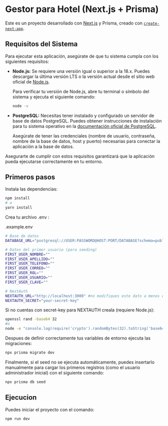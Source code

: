# Gestor para Hotel (Next.js + Prisma)

Este es un proyecto desarrollado con [Next.js](https://nextjs.org) y Prisma, creado con [`create-next-app`](https://github.com/vercel/next.js/tree/canary/packages/create-next-app).
## Requisitos del Sistema

Para ejecutar esta aplicación, asegúrate de que tu sistema cumpla con los siguientes requisitos:

* **Node.js:** Se requiere una versión igual o superior a la 18.x. Puedes descargar la última versión LTS o la versión actual desde el sitio web oficial de [Node.js](https://nodejs.org/).

    Para verificar tu versión de Node.js, abre tu terminal o símbolo del sistema y ejecuta el siguiente comando:

    ```bash
    node -v
    ```

* **PostgreSQL:** Necesitas tener instalado y configurado un servidor de base de datos PostgreSQL. Puedes obtener instrucciones de instalación para tu sistema operativo en la [documentación oficial de PostgreSQL](https://www.postgresql.org/download/).

    Asegúrate de tener las credenciales (nombre de usuario, contraseña, nombre de la base de datos, host y puerto) necesarias para conectar la aplicación a la base de datos.



Asegurarte de cumplir con estos requisitos garantizará que la aplicación pueda ejecutarse correctamente en tu entorno.

## Primeros pasos

Instala las dependencias:

```bash
npm install
# o
yarn install
```

Crea tu archivo .env :

.example.env
```bash
# Base de datos
DATABASE_URL="postgresql://USER:PASSWORD@HOST:PORT/DATABASE?schema=public"

# Datos del primer usuario (para seeding)
FIRST_USER_NOMBRE=""
FIRST_USER_APELLIDO=""
FIRST_USER_TELEFONO=""
FIRST_USER_CORREO=""
FIRST_USER_ROL=""
FIRST_USER_USUARIO=""
FIRST_USER_CLAVE=""

# NextAuth
NEXTAUTH_URL="http://localhost:3000" #no modifiques este dato a menos que lo requieras
NEXTAUTH_SECRET="your-secret-key"
```

Si no cuentas con secret-key para NEXTAUTH creala (requiere Node.js):
```bash
openssl rand -base64 32
#o
node -e "console.log(require('crypto').randomBytes(32).toString('base64'))"
```
Despues de definir correctamente tus variables de entorno ejecuta las migraciones:
```bash
npx prisma migrate dev
```
Finalmente, si el seed no se ejecuta automáticamente,
puedes insertarlo manualmente para cargar los primeros registros (como el usuario administrador inicial) con el siguiente comando:

```bash
npx prisma db seed
```

## Ejecucion
Puedes iniciar el proyecto con el comando:

```bash
npm run dev
```

